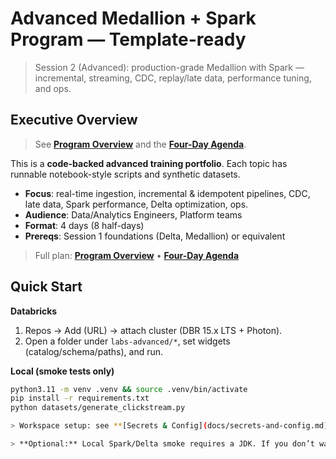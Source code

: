 # Advanced Medallion + Spark Program — Template-ready

> Session 2 (Advanced): production-grade Medallion with Spark — incremental, streaming, CDC, replay/late data, performance tuning, and ops.

## Executive Overview

> See **[Program Overview](docs/overview.md)** and the **[Four-Day Agenda](docs/agenda.md)**.

This is a **code-backed advanced training portfolio**. Each topic has runnable notebook-style scripts and synthetic datasets.

- **Focus**: real-time ingestion, incremental & idempotent pipelines, CDC, late data, Spark performance, Delta optimization, ops.
- **Audience**: Data/Analytics Engineers, Platform teams
- **Format**: 4 days (8 half-days)
- **Prereqs**: Session 1 foundations (Delta, Medallion) or equivalent

> Full plan: **[Program Overview](docs/overview.md)** • **[Four-Day Agenda](docs/agenda.md)**

## Quick Start
**Databricks**
1) Repos → Add (URL) → attach cluster (DBR 15.x LTS + Photon).  
2) Open a folder under `labs-advanced/*`, set widgets (catalog/schema/paths), and run.

**Local (smoke tests only)**
```bash
python3.11 -m venv .venv && source .venv/bin/activate
pip install -r requirements.txt
python datasets/generate_clickstream.py

> Workspace setup: see **[Secrets & Config](docs/secrets-and-config.md)**.

> **Optional:** Local Spark/Delta smoke requires a JDK. If you don’t want to install Java now, skip it and run the labs later in Databricks.
